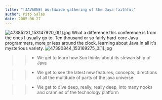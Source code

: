 ```yaml
---
title: "[JAVAONE] Worldwide gathering of the Java faithful"
author: Pito Salas
date: 2005-06-27
---
```




![47385231_153147920_0\[1\].jpg](https://i0.wp.com/s3.media.squarespace.com/production/1075723/12829350/weblogs/archives/weblogs/image/47385231_153147920_0%5B1%5D.jpg?resize=250%2C250)
What a difference this conference is from the ones I usually go to. Ten
thousand or so fairly hard-core Java programmers, more or less around the
clock, learning about Java in all it's mysterious variety.
![47390844_153169275_0\[1\].jpg](https://i0.wp.com/s3.media.squarespace.com/production/1075723/12829350/weblogs/archives/weblogs/image/47390844_153169275_0%5B1%5D.jpg?resize=250%2C250)

>>

>>   * We get to learn how Sun thinks about its stewardship of Java

>>   * We get to see the latest new features, concepts, directions of all the
multitude of parts of the java universe

>>   * We get to dive deep, really, really deep, into many nooks and crannies
of the technology platform

>>


